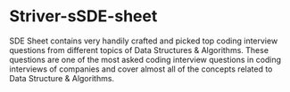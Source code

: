 # Striver-sSDE-sheet
SDE Sheet contains very handily crafted and picked top coding interview questions from different topics of Data Structures &amp; Algorithms. These questions are one of the most asked coding interview questions in coding interviews of companies and cover almost all of the concepts related to Data Structure &amp; Algorithms. 
